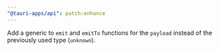 ```yaml
---
"@tauri-apps/api": patch:enhance
---
```

Add a generic to `emit` and `emitTo` functions for the `payload` instead of the previously used type (`unknown`).
